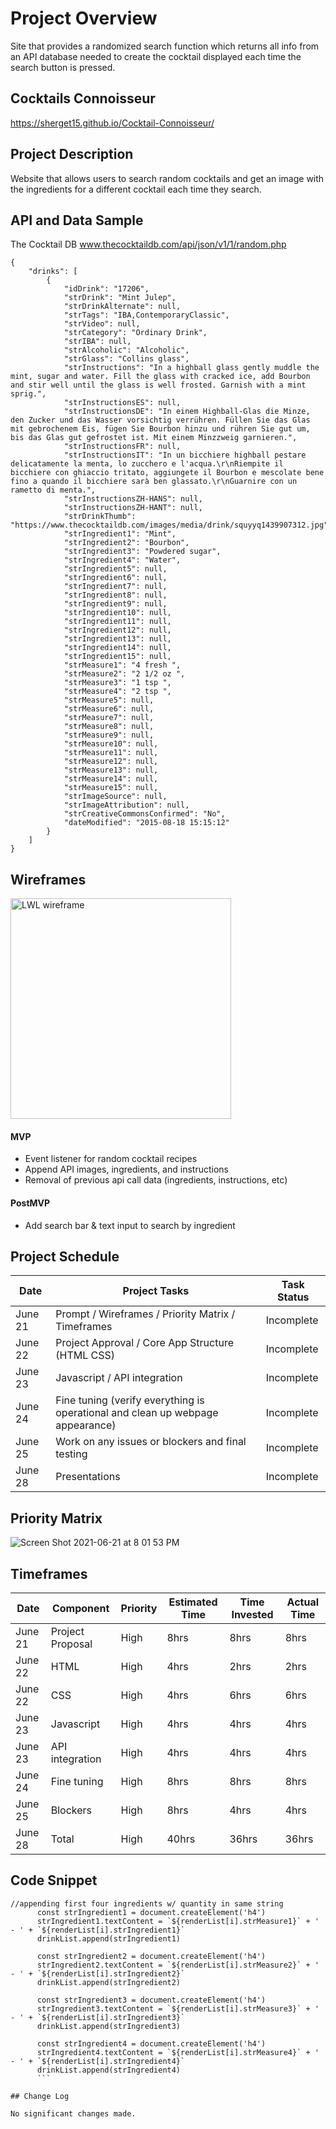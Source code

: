 # Project Overview

Site that provides a randomized search function which returns all info from an API database needed to create the cocktail displayed each time the search button is pressed. 

## Cocktails Connoisseur 

https://sherget15.github.io/Cocktail-Connoisseur/

## Project Description

Website that allows users to search random cocktails and get an image with the ingredients for a different cocktail each time they search. 

## API and Data Sample

The Cocktail DB
www.thecocktaildb.com/api/json/v1/1/random.php

```
{
    "drinks": [
        {
            "idDrink": "17206",
            "strDrink": "Mint Julep",
            "strDrinkAlternate": null,
            "strTags": "IBA,ContemporaryClassic",
            "strVideo": null,
            "strCategory": "Ordinary Drink",
            "strIBA": null,
            "strAlcoholic": "Alcoholic",
            "strGlass": "Collins glass",
            "strInstructions": "In a highball glass gently muddle the mint, sugar and water. Fill the glass with cracked ice, add Bourbon and stir well until the glass is well frosted. Garnish with a mint sprig.",
            "strInstructionsES": null,
            "strInstructionsDE": "In einem Highball-Glas die Minze, den Zucker und das Wasser vorsichtig verrühren. Füllen Sie das Glas mit gebrochenem Eis, fügen Sie Bourbon hinzu und rühren Sie gut um, bis das Glas gut gefrostet ist. Mit einem Minzzweig garnieren.",
            "strInstructionsFR": null,
            "strInstructionsIT": "In un bicchiere highball pestare delicatamente la menta, lo zucchero e l'acqua.\r\nRiempite il bicchiere con ghiaccio tritato, aggiungete il Bourbon e mescolate bene fino a quando il bicchiere sarà ben glassato.\r\nGuarnire con un rametto di menta.",
            "strInstructionsZH-HANS": null,
            "strInstructionsZH-HANT": null,
            "strDrinkThumb": "https://www.thecocktaildb.com/images/media/drink/squyyq1439907312.jpg",
            "strIngredient1": "Mint",
            "strIngredient2": "Bourbon",
            "strIngredient3": "Powdered sugar",
            "strIngredient4": "Water",
            "strIngredient5": null,
            "strIngredient6": null,
            "strIngredient7": null,
            "strIngredient8": null,
            "strIngredient9": null,
            "strIngredient10": null,
            "strIngredient11": null,
            "strIngredient12": null,
            "strIngredient13": null,
            "strIngredient14": null,
            "strIngredient15": null,
            "strMeasure1": "4 fresh ",
            "strMeasure2": "2 1/2 oz ",
            "strMeasure3": "1 tsp ",
            "strMeasure4": "2 tsp ",
            "strMeasure5": null,
            "strMeasure6": null,
            "strMeasure7": null,
            "strMeasure8": null,
            "strMeasure9": null,
            "strMeasure10": null,
            "strMeasure11": null,
            "strMeasure12": null,
            "strMeasure13": null,
            "strMeasure14": null,
            "strMeasure15": null,
            "strImageSource": null,
            "strImageAttribution": null,
            "strCreativeCommonsConfirmed": "No",
            "dateModified": "2015-08-18 15:15:12"
        }
    ]
}
```

## Wireframes

<img width="353" alt="LWL wireframe" src="https://user-images.githubusercontent.com/82413689/122941528-77233e00-d343-11eb-87b1-beb92c54b672.png">

#### MVP 

- Event listener for random cocktail recipes 
- Append API images, ingredients, and instructions
- Removal of previous api call data (ingredients, instructions, etc) 

#### PostMVP  

- Add search bar & text input to search by ingredient

## Project Schedule

| Date  | Project Tasks                                                                   |Task Status |
|-------|---------------------------------------------------------------------------------|------------|
|June 21| Prompt / Wireframes / Priority Matrix / Timeframes                              | Incomplete |
|June 22| Project Approval / Core App Structure (HTML CSS)                                | Incomplete |
|June 23| Javascript / API integration                                                    | Incomplete |
|June 24| Fine tuning (verify everything is operational and clean up webpage appearance)  | Incomplete |
|June 25| Work on any issues or blockers and final testing                                | Incomplete |
|June 28| Presentations                                                                   | Incomplete |

## Priority Matrix

![Screen Shot 2021-06-21 at 8 01 53 PM](https://user-images.githubusercontent.com/82413689/122937429-fa429500-d33f-11eb-98af-c30614425f6a.png)

## Timeframes

|   Date    |    Component     | Priority | Estimated Time | Time Invested | Actual Time |
|-----------|------------------|----------|----------------|---------------|-------------|
|  June 21  | Project Proposal |   High   |      8hrs      |   8hrs        |   8hrs      |
|  June 22  | HTML             |   High   |      4hrs      |   2hrs        |   2hrs      |
|  June 22  | CSS              |   High   |      4hrs      |   6hrs        |   6hrs      |
|  June 23  | Javascript       |   High   |      4hrs      |   4hrs        |   4hrs      |
|  June 23  | API integration  |   High   |      4hrs      |   4hrs        |   4hrs      |
|  June 24  | Fine tuning      |   High   |      8hrs      |   8hrs        |   8hrs      |
|  June 25  | Blockers         |   High   |      8hrs      |   4hrs        |   4hrs      |
|  June 28  |     Total        |   High   |     40hrs      |  36hrs        |  36hrs      |

## Code Snippet

```
//appending first four ingredients w/ quantity in same string
      const strIngredient1 = document.createElement('h4')
      strIngredient1.textContent = `${renderList[i].strMeasure1}` + ' - ' + `${renderList[i].strIngredient1}`
      drinkList.append(strIngredient1)

      const strIngredient2 = document.createElement('h4')
      strIngredient2.textContent = `${renderList[i].strMeasure2}` + ' - ' + `${renderList[i].strIngredient2}`
      drinkList.append(strIngredient2)

      const strIngredient3 = document.createElement('h4')
      strIngredient3.textContent = `${renderList[i].strMeasure3}` + ' - ' + `${renderList[i].strIngredient3}`
      drinkList.append(strIngredient3)

      const strIngredient4 = document.createElement('h4')
      strIngredient4.textContent = `${renderList[i].strMeasure4}` + ' - ' + `${renderList[i].strIngredient4}`
      drinkList.append(strIngredient4)
      ```

## Change Log

No significant changes made.
